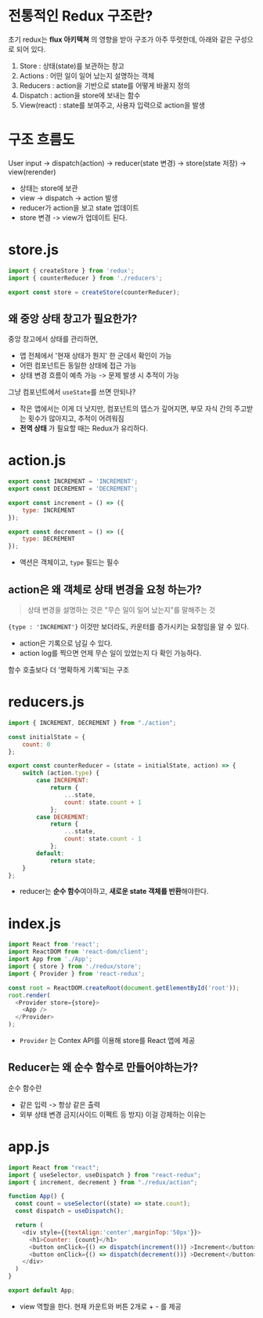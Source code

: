 # 전통적인 Redux 구조란?

초기 redux는 **flux 아키텍쳐** 의 영향을 받아 구조가 아주 뚜렷한데, 아래와 같은 구성으로 되어 있다.
1. Store : 상태(state)를 보관하는 창고
2. Actions : 어떤 일이 일어 났는지 설명하는 객체
3. Reducers : action을 기반으로 state를 어떻게 바꿀지 정의
4. Dispatch : action을 store에 보내는 함수
5. View(react) : state를 보여주고, 사용자 입력으로 action을 발생

# 구조 흐름도
User input -> dispatch(action) -> reducer(state 변경) -> store(state 저장) -> view(rerender)

- 상태는 store에 보관
- view -> dispatch -> action 발생
- reducer가 action을 보고 state 업데이트
- store 변경 -> view가 업데이트 된다.


# store.js
```js
import { createStore } from 'redux';
import { counterReducer } from './reducers';

export const store = createStore(counterReducer);
```

## 왜 중앙 상태 창고가 필요한가?
중앙 창고에서 상태를 관리하면, 
- 앱 전체에서 '현재 상태가 뭔지' 한 군데서 확인이 가능
- 어떤 컴포넌트든 동일한 상태에 접근 가능
- 상태 변경 흐름이 예측 가능 -> 문제 발생 시 추적이 가능

그냥 컴포넌트에서 `useState`를 쓰면 안되나?
- 작은 앱에서는 이게 더 낫지만, 컴포넌트의 뎁스가 깊어지면, 부모 자식 간의 주고받는 횟수가 많아지고, 추적이 어려워짐
- **전역 상태** 가 필요할 때는 Redux가 유리하다.
# action.js
```js
export const INCREMENT = 'INCREMENT';
export const DECREMENT = 'DECREMENT';

export const increment = () => ({
    type: INCREMENT
});

export const decrement = () => ({
    type: DECREMENT
});
```
- 액션은 객체이고, `type` 필드는 필수

## action은 왜 객체로 상태 변경을 요청 하는가?
> 상태 변경을 설명하는 것은 "무슨 일이 일어 났는지"를 말해주는 것

`{type : 'INCREMENT'}` 
이것만 보더라도, 카운터를 증가시키는 요청임을 알 수 있다.
- action은 기록으로 남길 수 있다.
- action log를 찍으면 언제 무슨 일이 있었는지 다 확인 가능하다.

함수 호출보다 더 '명확하게 기록'되는 구조
# reducers.js
```js
import { INCREMENT, DECREMENT } from "./action";

const initialState = {
    count: 0
};

export const counterReducer = (state = initialState, action) => {
    switch (action.type) {
        case INCREMENT:
            return {
                ...state,
                count: state.count + 1
            };
        case DECREMENT:
            return {
                ...state,
                count: state.count - 1
            };
        default:
            return state;
    }
};

```
- reducer는 **순수 함수**여야하고, **새로운 state 객체를 반환**해야한다.

# index.js
```js
import React from 'react';
import ReactDOM from 'react-dom/client';
import App from './App';
import { store } from './redux/store';
import { Provider } from 'react-redux';

const root = ReactDOM.createRoot(document.getElementById('root'));
root.render(
  <Provider store={store}>
    <App />
  </Provider>
);
```
- `Provider` 는 Contex API를 이용해 store를 React 앱에 제공

## Reducer는 왜 순수 함수로 만들어야하는가?
순수 함수란
- 같은 입력 -> 항상 같은 출력
- 외부 상태 변경 금지(사이드 이펙트 등 방지)
이걸 강제하는 이유는

# app.js
```js
import React from "react";
import { useSelector, useDispatch } from "react-redux";
import { increment, decrement } from "./redux/action";

function App() {
  const count = useSelector((state) => state.count);
  const dispatch = useDispatch();

  return (
    <div style={{textAlign:'center',marginTop:'50px'}}>
      <h1>Counter: {count}</h1>
      <button onClick={() => dispatch(increment())} >Increment</button>
      <button onClick={() => dispatch(decrement())} >Decrement</button>
    </div>
  )
}

export default App;
```
- view 역할을 한다. 현재 카운트와 버튼 2개로 + - 를 제공

